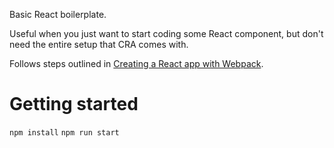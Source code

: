 Basic React boilerplate.

Useful when you just want to start coding some React component, but don't need the entire setup that CRA comes with.

Follows steps outlined in [Creating a React app with Webpack](https://jsramblings.com/creating-a-react-app-with-webpack/).

# Getting started

`npm install`
`npm run start`
